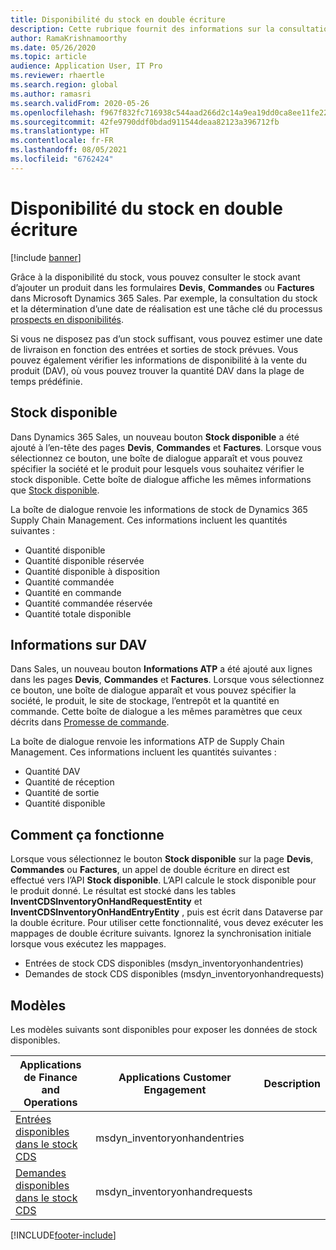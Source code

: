 ```yaml
---
title: Disponibilité du stock en double écriture
description: Cette rubrique fournit des informations sur la consultation de la disponibilité du stock en double écriture.
author: RamaKrishnamoorthy
ms.date: 05/26/2020
ms.topic: article
audience: Application User, IT Pro
ms.reviewer: rhaertle
ms.search.region: global
ms.author: ramasri
ms.search.validFrom: 2020-05-26
ms.openlocfilehash: f967f832fc716938c544aad266d2c14a9ea19dd0ca8ee11fe228ce47145f3e78
ms.sourcegitcommit: 42fe9790ddf0bdad911544deaa82123a396712fb
ms.translationtype: HT
ms.contentlocale: fr-FR
ms.lasthandoff: 08/05/2021
ms.locfileid: "6762424"
---
```

# <a name="inventory-availability-in-dual-write"></a>Disponibilité du stock en double écriture

[!include [banner](../../includes/banner.md)]

Grâce à la disponibilité du stock, vous pouvez consulter le stock avant d’ajouter un produit dans les formulaires **Devis**, **Commandes** ou **Factures** dans Microsoft Dynamics 365 Sales. Par exemple, la consultation du stock et la détermination d’une date de réalisation est une tâche clé du processus [prospects en disponibilités](dual-write-prospect-to-cash.md).

Si vous ne disposez pas d’un stock suffisant, vous pouvez estimer une date de livraison en fonction des entrées et sorties de stock prévues. Vous pouvez également vérifier les informations de disponibilité à la vente du produit (DAV), où vous pouvez trouver la quantité DAV dans la plage de temps prédéfinie.

## <a name="on-hand-inventory"></a>Stock disponible

Dans Dynamics 365 Sales, un nouveau bouton **Stock disponible** a été ajouté à l’en-tête des pages **Devis**, **Commandes** et **Factures**. Lorsque vous sélectionnez ce bouton, une boîte de dialogue apparaît et vous pouvez spécifier la société et le produit pour lesquels vous souhaitez vérifier le stock disponible. Cette boîte de dialogue affiche les mêmes informations que [Stock disponible](../../../../supply-chain/inventory/tasks/check-availability-stock.md).

La boîte de dialogue renvoie les informations de stock de Dynamics 365 Supply Chain Management. Ces informations incluent les quantités suivantes :

- Quantité disponible
- Quantité disponible réservée
- Quantité disponible à disposition
- Quantité commandée
- Quantité en commande
- Quantité commandée réservée
- Quantité totale disponible

## <a name="atp-information"></a>Informations sur DAV

Dans Sales, un nouveau bouton **Informations ATP** a été ajouté aux lignes dans les pages **Devis**, **Commandes** et **Factures**. Lorsque vous sélectionnez ce bouton, une boîte de dialogue apparaît et vous pouvez spécifier la société, le produit, le site de stockage, l’entrepôt et la quantité en commande. Cette boîte de dialogue a les mêmes paramètres que ceux décrits dans [Promesse de commande](../../../../supply-chain/sales-marketing/delivery-dates-available-promise-calculations.md#atp-calculations).

La boîte de dialogue renvoie les informations ATP de Supply Chain Management. Ces informations incluent les quantités suivantes :

- Quantité DAV
- Quantité de réception
- Quantité de sortie
- Quantité disponible

## <a name="how-it-works"></a>Comment ça fonctionne

Lorsque vous sélectionnez le bouton **Stock disponible** sur la page **Devis**, **Commandes** ou **Factures**, un appel de double écriture en direct est effectué vers l’API **Stock disponible**. L’API calcule le stock disponible pour le produit donné. Le résultat est stocké dans les tables **InventCDSInventoryOnHandRequestEntity** et **InventCDSInventoryOnHandEntryEntity** , puis est écrit dans Dataverse par la double écriture. Pour utiliser cette fonctionnalité, vous devez exécuter les mappages de double écriture suivants. Ignorez la synchronisation initiale lorsque vous exécutez les mappages.

- Entrées de stock CDS disponibles (msdyn_inventoryonhandentries)
- Demandes de stock CDS disponibles (msdyn_inventoryonhandrequests)

## <a name="templates"></a>Modèles

Les modèles suivants sont disponibles pour exposer les données de stock disponibles.

Applications de Finance and Operations | Applications Customer Engagement     | Description
---|---|---
[Entrées disponibles dans le stock CDS](mapping-reference.md#145) | msdyn_inventoryonhandentries |
[Demandes disponibles dans le stock CDS](mapping-reference.md#147) | msdyn_inventoryonhandrequests |

[!INCLUDE[footer-include](../../../../includes/footer-banner.md)]
